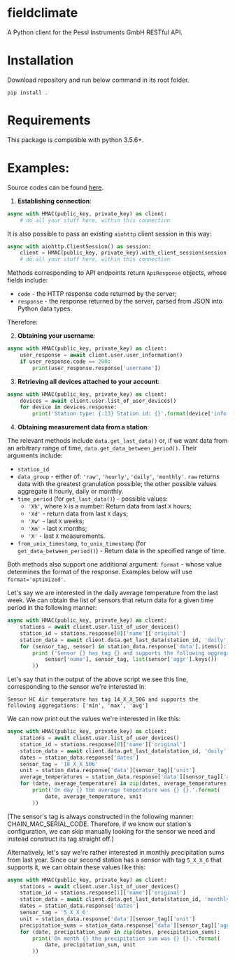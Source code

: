 # fieldclimate
A Python client for the Pessl Instruments GmbH RESTful API.

# Installation
Download repository and run below command in its root folder.

``
pip install .
``

# Requirements
This package is compatible with python 3.5.6+.

# Examples:
Source codes can be found [here](example).

1. **Establishing connection**:

```py
async with HMAC(public_key, private_key) as client:
    # do all your stuff here, within this connection
```

It is also possible to pass an existing `aiohttp` client session in this way:

```py
async with aiohttp.ClientSession() as session:
    client = HMAC(public_key, private_key).with_client_session(session)
    # do all your stuff here, within this connection
```

Methods corresponding to API endpoints return `ApiResponse` objects, whose fields include:
* `code` - the HTTP response code returned by the server;
* `response` - the response returned by the server, parsed from JSON into Python data types.

Therefore:

2. **Obtaining your username**:

```py
async with HMAC(public_key, private_key) as client:
    user_response = await client.user.user_information()
    if user_response.code == 200:
        print(user_response.response['username'])
```

3. **Retrieving all devices attached to your account**:

```py
async with HMAC(public_key, private_key) as client:
    devices = await client.user.list_of_user_devices()
    for device in devices.response:
        print('Station type: {:13} Station id: {}'.format(device['info']['device_name'], device['name']['original']))
```

4. **Obtaining measurement data from a station**:

The relevant methods include `data.get_last_data()` or, if we want data from an arbitrary range of time, `data.get_data_between_period()`. Their arguments include:

* `station_id`
* `data_group` - either of: `'raw'`, `'hourly'`, `'daily'`, `'monthly'`. `raw` returns data with the greatest granulation possible; the other possible values aggregate it hourly, daily or monthly.
* `time_period` (for `get_last_data()`) - possible values:
  * `'Xh'`, where `X` is a number: Return data from last `X` hours;
  * `'Xd'` - return data from last `X` days;
  * `'Xw'` - last `X` weeks;
  * `'Xm'` - last `X` months;
  * `'X'` - last `X` measurements.
* `from_unix_timestamp`, `to_unix_timestamp` (for `get_data_between_period()`) - Return data in the specified range of time.

Both methods also support one additional argument: `format` - whose value determines the format of the response. Examples below will use `format='optimized'`.

Let's say we are interested in the daily average temperature from the last week. We can obtain the list of sensors that return data for a given time period in the following manner:

```py
async with HMAC(public_key, private_key) as client:
    stations = await client.user.list_of_user_devices()
    station_id = stations.response[0]['name']['original']
    station_data = await client.data.get_last_data(station_id, 'daily', '1w', 'optimized')
    for (sensor_tag, sensor) in station_data.response['data'].items():
        print ('Sensor {} has tag {} and supports the following aggregations: {}'.format(
            sensor['name'], sensor_tag, list(sensor['aggr'].keys())
        ))
```

Let's say that in the output of the above script we see this line, corresponding to the sensor we're interested in:

```
Sensor HC Air temperature has tag 14_X_X_506 and supports the following aggregations: ['min', 'max', 'avg']
```

We can now print out the values we're interested in like this:

```py
async with HMAC(public_key, private_key) as client:
    stations = await client.user.list_of_user_devices()
    station_id = stations.response[0]['name']['original']
    station_data = await client.data.get_last_data(station_id, 'daily', '1w', 'optimized')
    dates = station_data.response['dates']
    sensor_tag = '18_X_X_506'
    unit = station_data.response['data'][sensor_tag]['unit']
    average_temperatures = station_data.response['data'][sensor_tag]['aggr']['avg']
    for (date, average_temperature) in zip(dates, average_temperatures):
        print('On day {} the average temperature was {} {}.'.format(
            date, average_temperature, unit
        ))
```

(The sensor's tag is always constructed in the following manner: CHAIN_MAC_SERIAL_CODE. Therefore, if we know our station's configuration, we can skip manually looking for the sensor we need and instead construct its tag straight off.)

Alternatively, let's say we're rather interested in monthly precipitation sums from last year. Since our second station has a sensor with tag `5_X_X_6` that supports it, we can obtain these values like this:

```py
async with HMAC(public_key, private_key) as client:
    stations = await client.user.list_of_user_devices()
    station_id = stations.response[1]['name']['original']
    station_data = await client.data.get_last_data(station_id, 'monthly', '12m', 'optimized')
    dates = station_data.response['dates']
    sensor_tag = '5_X_X_6'
    unit = station_data.response['data'][sensor_tag]['unit']
    precipitation_sums = station_data.response['data'][sensor_tag]['aggr']['sum']
    for (date, precipitation_sum) in zip(dates, precipitation_sums):
        print('On month {} the precipitation sum was {} {}.'.format(
            date, precipitation_sum, unit
        ))
```
